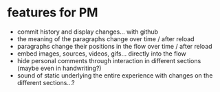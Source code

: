 # features for PM

- commit history and display changes... with github
- the meaning of the paragraphs change over time / after reload
- paragraphs change their positions in the flow over time / after reload
- embed images, sources, videos, gifs... directly into the flow
- hide personal comments through interaction in different sections (maybe even in handwriting?)
- sound of static underlying the entire experience with changes on the different sections...?